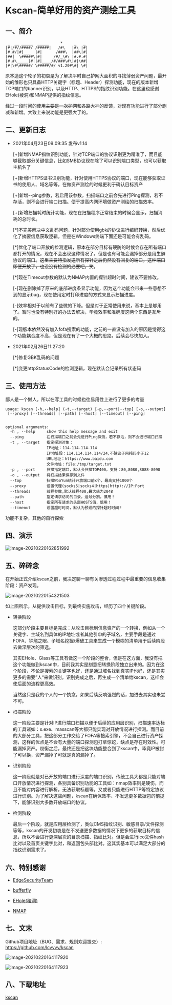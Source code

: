 # Kscan-简单好用的资产测绘工具

## 一、简介

```
 _  __ _____  _____     *     _   _
|#|/#//####/ /#####|   /#\   |#\ |#|
|#.#/|#|___  |#|      /###\  |##\|#|
|##|  \#####\|#|     /#/_\#\ |#.#.#|
|#.#\_____|#||#|____/#/###\#\|#|\##|
|#|\#\#####/ \#####/#/ v1.20#\#| \#|

```

原本造这个轮子的初衷是为了解决平时自己护网大面积的寻找薄弱资产问题，最开始的雏形也只具备HTTP关键字（标题、Header）探测功能，现在的版本新增TCP端口的banner识别，以及HTTP、HTTPS的指纹识别功能。在这里也感谢EHole(棱洞)和NMAP提供的指纹信息。

经过一段时间的使用~~主要是一次护网~~和各路大神的反馈，对现有功能进行了部分删减和新增。大致上来说功能是更强大了的。

## 二、更新日志

- 2021年04月23日09:09:35   发布v1.14
  
  [+]新增NMAP指纹识别功能，针对TCP端口的协议识别更为精准了，而且能够截取部分关键信息，比如SMB协议现在除了可以识别端口类型，也可以获取主机名了
  
  [+]新增HTTPS证书识别功能，针对使用HTTPS协议的端口，现在能够获取证书的使用人、域名等等，在做资产测绘的时候更利于确认目标资产
  
  [+]新增--ping参数，若启用该参数，扫描端口之前会先进行Ping探测，若不存活，则不会进行端口扫描。便于提高内网环境做资产测绘的扫描效率。
  
  [+]新增扫描耗时统计功能，现在在扫描程序正常结束的时候会显示，扫描消耗的总时长。
  
  [*]不完美解决中文乱码问题，针对部分使用gbk的协议进行编码转换，然后优化了摘要信息获取逻辑。但是在Windows终端下面还是可能会有乱码。
  
  [*]优化了端口开放的检测逻辑，原本在部分目标有硬防的时候会存在所有端口都打开的情况，现在不会出现这种情况了。但是也有可能会漏掉部分是用生僻协议的端口。~~这里主要特指发送所有探针之后仍然没有回复的端口，这种端口即便开放了，也没没有检测的必要吧，笑~~。
  
  [*]现在Timeout参数的默认为NMAP内置的探针超时时间，建议不要修改。
  
  [-]现在删除掉了原来的底部进度条显示功能，因为这个功能会带来一些意想不到的显示bug，现在使用定时打印进度的方式来显示扫描进度。
  
  [-]效率相对于以前有了些微的下降。但是对于正常使用来说，基本上是够用了。暂时也没有特别好的办法去解决，毕竟效率和准确度这两个东西是互斥的。
  
  [-]现版本依然没有加入fofa搜索的功能，之前的一直没有加入的原因是觉得这个功能耦合度不高，但是现在有了一个大概的思路。后续会尽快加入。


- 2021年02月26日11:27:20 
  
  [*]修复GBK乱码的问题
  
  [*]变更httpStatusCode的检测逻辑，现在默认会记录所有状态码
  

## 三、使用方法

鄙人是一个懒人，所以在写工具的时候也往易用性上进行了更多的考量

```
usage: kscan [-h,--help] (-t,--target) [-p,--port|--top] [-o,--output]
 [--proxy] [--threads] [--path] [--host] [--timeout] [--ping]


optional arguments:
  -h , --help     show this help message and exit
  --ping          在扫描端口之前会先进行Ping探测，若不存活，则不会进行端口扫描
  -t , --target   指定探测对象：
                  IP地址：114.114.114.114
                  IP地址段：114.114.114.114/24,不建议子网掩码小于12
                  URL地址：https://www.baidu.com
                  文件地址：file:/tmp/target.txt
  -p , --port     扫描指定端口，默认会扫描TOP400，支持：80,8080,8088-8090
  -o , --output   将扫描结果保存到文件
  --top           扫描WooYun统计开放端口前x个，最高支持1000个
  --proxy         设置代理(socks5|socks4|https|http)://IP:Port
  --threads       线程参数,默认线程400,最大值为2048
  --path          指定请求访问的目录，逗号分割，慎用！
  --host          指定所有请求的头部HOSTS值，慎用！
  --timeout       设置超时时间，默认为预设的探针超时时间！
```

功能不复杂，其他的自行探索

## 四、演示

![image-20210220162851992](assets/演示截图-v1.14.png)


## 五、碎碎念

在开始正式介绍kscan之前，我决定聊一聊有关渗透过程过程中最重要的信息收集阶段：资产发现。

![image-20210220154321503](assets/image-20210220154321503.png)

如上图所示，从提供攻击目标，到最终实施攻击，经历了四个关键阶段。

- 转换阶段

  这部分阶段主要目标是完成：从攻击目标到信息资产的一个转换，例如从一个关键字、主域名到具体的IP地址或者其他引申的子域名，主要手段是通过FOFA、钟馗之眼、子域名挖掘/爆破工具来生成一个模糊的清单用于后续阶段去做深层次的筛选。

  其实EHole、Glass等工具有做这一个阶段的整合，但是在这方面，我没有把这个功能做到kscan中，目前我其实是刻意把转换阶段独立出来的。因为在这个阶段，不论是搜索的关键字也好，还是通过域名找到真实IP也好，还是其实更多的需要”人“来做识别。识别完成之后，再生成一个清单给kscan，这样会使后面的流程更高效。

  当然这只是我的个人的一个执念，如果后续反响强烈的话，加进去其实也未尝不可。

- 扫描阶段

  这一阶段主要是针对IP进行端口扫描以便于后续的应用层识别，扫描速率达标的工具诸如：s.exe、masscan等大都只能实现对开放情况进行探测。而目前的大部分工具，把这部分工作交给了FOFA等搜索引擎，不会自己进行资产探测，这样的优点是不会有大量的端口探测包打草惊蛇，缺点是存在时效性。可能漏掉资产。权衡之后，最终还是把这块功能整合到了kscan中，毕竟IP被封了可以换，资产漏掉了可就是真的漏掉了。

- 识别阶段

  这一阶段就是对已开放的端口进行深度的端口识别，传统工具大都是只能对端口开放情况进行探测，各别具备识别功能的工具如：nmap效率则是硬伤，而且不能对内容进行解析，无法获取标题等。又或者只能进行HTTP等特定协议进行识别。为了解决这些问题，kscan在确保效率、不发送更多数据包的前提下，能够识别大多数开放端口的协议。

- 检测阶段

  最后一个阶段，就是应用层检测了，类似CMS指纹识别、敏感目录/文件探测等等，kscan的开发初衷是在不发送更多数据的情况下更多的获取目标的信息，所以不会进行更深层次的目录扫描、指纹比对。但是会进行ico文件hash比对以及首页关键字比对，和返回包头部比对。这其实基本可以满足大部分的指纹识别需求了。

## 六、特别感谢

- [EdgeSecurityTeam](https://github.com/EdgeSecurityTeam)

- [bufferfly](https://github.com/dr0op/bufferfly)

- [EHole(棱洞)](https://github.com/EdgeSecurityTeam/EHole)

- [NMAP](https://github.com/nmap/nmap/)

## 七、文末

Github项目地址（BUG、需求、规则欢迎提交）: https://github.com/lcvvvv/kscan

![image-20210220164117920](assets/Kscan意见反馈群.png)

![image-20210220164117923](assets/image-20210220164117923.png)


## 八、下载地址

[kscan](https://github.com/lcvvvv/kscan/releases)